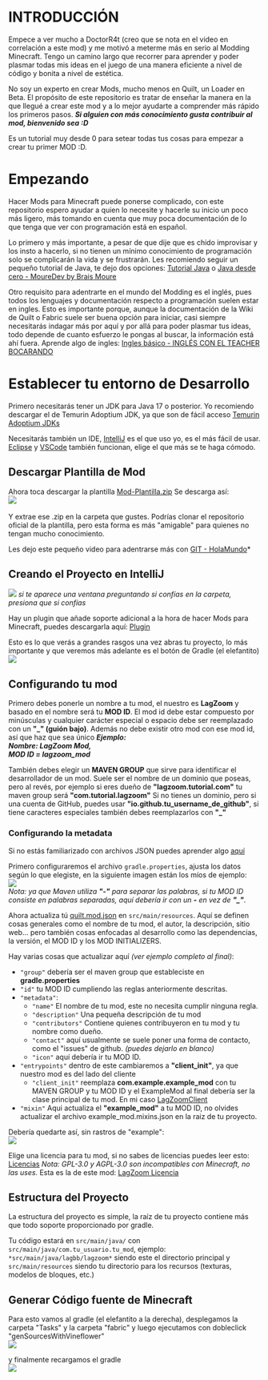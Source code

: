 # INTRODUCCIÓN
Empece a ver mucho a DoctorR4t (creo que se nota en el video en correlación a este mod) y me motivó a meterme más en serio al Modding Minecraft. Tengo un camino largo que recorrer para aprender y poder plasmar todas mis ideas en el juego de una manera eficiente a nivel de código y bonita a nivel de estética.

No soy un experto en crear Mods, mucho menos en Quilt, un Loader en Beta. El propósito de este repositorio es tratar de enseñar la manera en la que llegué a crear este mod y a lo mejor ayudarte a comprender más rápido los primeros pasos.
***Si alguien con más conocimiento gusta contribuir al mod, bienvenido sea :D***

Es un tutorial muy desde 0 para setear todas tus cosas para empezar a crear tu primer MOD :D.

# Empezando
Hacer Mods para Minecraft puede ponerse complicado, con este repositorio espero ayudar a quien lo necesite y hacerle su inicio un poco más ligero, más tomando en cuenta que muy poca documentación de lo que tenga que ver con programación está en español.

Lo primero y más importante, a pesar de que dije que es chido improvisar y los insto a hacerlo, si no tienen un mínimo conocimiento de programación solo se complicarán la vida y se frustrarán. Les recomiendo seguir un pequeño tutorial de Java, te dejo dos opciones: [Tutorial Java](https://www.google.com/search?q=java+tutorial+espa%C3%B1ol&rlz=1C1ONGR_esGT1026GT1026&oq=Java+tutorial+espa%C3%B1o&gs_lcrp=EgZjaHJvbWUqBwgAEAAYgAQyBwgAEAAYgAQyBggBEEUYOTIICAIQABgWGB4yCAgDEAAYFhgeMgwIBBAAGAoYDxgWGB4yCAgFEAAYFhgeMggIBhAAGBYYHjIICAcQABgWGB4yCggIEAAYDxgWGB6oAgCwAgE&sourceid=chrome&ie=UTF-8) o [Java desde cero - MoureDev by Brais Moure](https://www.youtube.com/watch?v=W86KTBSiX2o)

Otro requisito para adentrarte en el mundo del Modding es el inglés, pues todos los lenguajes y documentación respecto a programación suelen estar en ingles. Esto es importante porque, aunque la documentación de la Wiki de Quilt o Fabric suele ser buena opción para iniciar, casi siempre necesitarás indagar más por aquí y por allá para poder plasmar tus ideas, todo depende de cuanto esfuerzo le pongas al buscar, la información está ahí fuera.
Aprende algo de ingles: [Ingles básico - INGLÉS CON EL TEACHER BOCARANDO](https://youtu.be/GWS3PCBFVgI) 

# Establecer tu entorno de Desarrollo
Primero necesitarás tener un JDK para Java 17 o posterior. Yo recomiendo descargar el de Temurin Adoptium JDK, ya que son de fácil acceso [Temurin Adoptium JDKs](https://adoptium.net/temurin/releases/)

Necesitarás también un IDE, [IntelliJ](https://www.jetbrains.com/idea/) es el que uso yo, es el más fácil de usar.
[Eclipse](https://www.eclipse.org/topics/ide/) y [VSCode](https://code.visualstudio.com/) también funcionan, elige el que más se te haga cómodo.

## Descargar Plantilla de Mod
Ahora toca descargar la plantilla [Mod-Plantilla.zip](https://github.com/QuiltMC/quilt-template-mod)
Se descarga así:
<br/>
![](https://github.com/LagBB/Lag-Zoom/blob/master/docs/imagenestutorial/descargarzip.png)
<br/>
<br/>
Y extrae ese .zip en la carpeta que gustes.
Podrías clonar el repositorio oficial de la plantilla, pero esta forma es más "amigable" para quienes no tengan mucho conocimiento. <br/>

Les dejo este pequeño video para adentrarse más con [GIT - HolaMundo](https://youtu.be/VdGzPZ31ts8)*

## Creando el Proyecto en IntelliJ
![](https://github.com/LagBB/Lag-Zoom/blob/master/docs/imagenestutorial/crearproyectointellij.png)
*si te aparece una ventana preguntando si confías en la carpeta, presiona que si confías*

Hay un plugin que añade soporte adicional a la hora de hacer Mods para Minecraft, puedes descargarla aquí: [Plugin](https://plugins.jetbrains.com/plugin/8327-minecraft-development)

Esto es lo que verás a grandes rasgos una vez abras tu proyecto, lo más importante y que veremos más adelante es el botón de Gradle (el elefantito)
![](https://github.com/LagBB/Lag-Zoom/blob/master/docs/imagenestutorial/ideagrandesrasgos.png)
<br/>
## Configurando tu mod
Primero debes ponerle un nombre a tu mod, el nuestro es **LagZoom** y basado en el nombre será tu **MOD ID**. El mod id debe estar compuesto por minúsculas y cualquier carácter especial o espacio debe ser reemplazado con un **"_" (guión bajo)**. Además no debe existir otro mod con ese mod id, así que haz que sea único
***Ejemplo: <br/>
Nombre: LagZoom Mod, <br/>
MOD ID = lagzoom_mod*** <br/>

También debes elegir un **MAVEN GROUP** que sirve para identificar el desarrollador de un mod. Suele ser el nombre de un dominio que poseas, pero al revés, por ejemplo si eres dueño de **"lagzoom.tutorial.com"** tu maven group será **"com.tutorial.lagzoom"**
Si no tienes un dominio, pero si una cuenta de GitHub, puedes usar **"io.github.tu_username_de_github"**, si tiene caracteres especiales también debes reemplazarlos con **"_"**

### Configurando la metadata

Si no estás familiarizado con archivos JSON puedes aprender algo [aquí](https://developer.mozilla.org/es/docs/Learn/JavaScript/Objects/JSON)

Primero configuraremos el archivo `gradle.properties`, ajusta los datos según lo que elegiste, en la siguiente imagen están los míos de ejemplo:
<br/>
![](https://github.com/LagBB/Lag-Zoom/blob/master/docs/imagenestutorial/gradleproperties.png)
<br/>
*Nota: ya que Maven utiliza **"-"** para separar las palabras, si tu MOD ID consiste en palabras separadas, aquí debería ir con un **-** en vez de **"_"***.

Ahora actualiza tú [quilt.mod.json](src/main/resources/quilt.mod.json) en `src/main/resources`. Aquí se definen cosas generales como el nombre de tu mod, el autor, la descripción, sitio web... pero también cosas enfocadas al desarrollo como las dependencias, la versión, el MOD ID y los MOD INITIALIZERS.

Hay varias cosas que actualizar aquí *(ver ejemplo completo al final)*:
- `"group"` debería ser el maven group que estableciste en **gradle.properties**
- `"id"` tu MOD ID cumpliendo las reglas anteriormente descritas.
- `"metadata"`:
    - `"name"` El nombre de tu mod, este no necesita cumplir ninguna regla.
    - `"description"` Una pequeña descripción de tu mod
    - `"contributors"` Contiene quienes contribuyeron en tu mod y tu nombre como dueño.
    - `"contact"` aquí usualmente se suele poner una forma de contacto, como el "issues" de github. *(puedes dejarlo en blanco)*
    - `"icon"` aquí debería ir tu MOD ID.
- `"entrypoints"` dentro de este cambiaremos a **"client_init"**, ya que nuestro mod es del lado del cliente
    - `"client_init"` reemplaza **com.example.example_mod** con tu MAVEN GROUP y tu MOD ID y el ExampleMod al final debería ser la clase principal de tu mod. En mi caso [LagZoomClient](src/main/java/lagbb/lagzoom/common/client/LagZoomClient)
- `"mixin"` Aqui actualiza el **"example_mod"** a tu MOD ID, no olvides actualizar el archivo example_mod.mixins.json en la raiz de tu proyecto.

Debería quedarte así, sin rastros de "example":
<br/>
![](https://github.com/LagBB/Lag-Zoom/blob/master/docs/imagenestutorial/quiltmodjson.png)
<br/>

Elige una licencia para tu mod, si no sabes de licencias puedes leer esto: [Licencias](https://choosealicense.com/)
*Nota: GPL-3.0 y AGPL-3.0 son incompatibles con Minecraft, no las uses.*
Esta es la de este mod: [LagZoom Licencia](LICENSE.md)

## Estructura del Proyecto
La estructura del proyecto es simple, la raíz de tu proyecto contiene más que todo soporte proporcionado por gradle.

Tu código estará en `src/main/java/` con `src/main/java/com.tu_usuario.tu_mod`, ejemplo: `*src/main/java/lagbb/lagzoom*` siendo este el directorio principal y `src/main/resources` siendo tu directorio para los recursos (texturas, modelos de bloques, etc.)

## Generar Código fuente de Minecraft
Para esto vamos al gradle (el elefantito a la derecha), desplegamos la carpeta "Tasks" y la carpeta "fabric" y luego ejecutamos con dobleclick "genSourcesWithVineflower"
<br/>
![](https://github.com/LagBB/Lag-Zoom/blob/master/docs/imagenestutorial/gradlevineflower.png)
<br/>

y finalmente recargamos el gradle
<br/>
![](https://github.com/LagBB/Lag-Zoom/blob/master/docs/imagenestutorial/gradlerecarga.png)
